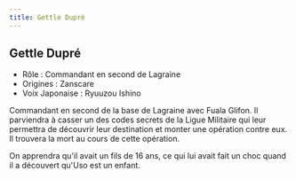 ```yaml
---
title: Gettle Dupré
---
```


Gettle Dupré
------------



* Rôle : Commandant en second de Lagraine
* Origines : Zanscare
* Voix Japonaise : Ryuuzou Ishino


Commandant en second de la base de Lagraine avec Fuala Glifon. Il parviendra à casser un des codes secrets de la Ligue Militaire qui leur permettra de découvrir leur destination et monter une opération contre eux. Il trouvera la mort au cours de cette opération. 
  
On apprendra qu'il avait un fils de 16 ans, ce qui lui avait fait un choc quand il a découvert qu'Uso est un enfant. 



